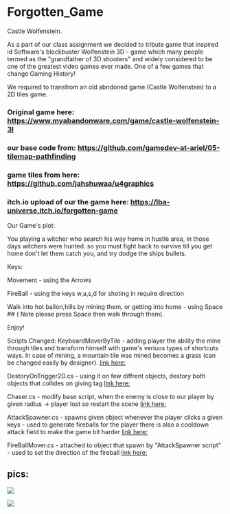 # Forgotten_Game

Castle Wolfenstein.
 
 As a part of our class assignment we decided to tribute game that inspired id Software's blockbuster Wolfenstein 3D - 
 game which many people termed as the "grandfather of 3D shooters" and widely considered to be one of the greatest video games ever made.
 One of a few games that change Gaming History!
 
 We required to transfrom an old abndoned game (Castle Wolfenstein) to a 2D tiles game.
 
 ### Original game here: https://www.myabandonware.com/game/castle-wolfenstein-3l
 
 ### our base code from: https://github.com/gamedev-at-ariel/05-tilemap-pathfinding
 
 ### game tiles from here: https://github.com/jahshuwaa/u4graphics
 
 ### itch.io upload of our the game here: https://lba-universe.itch.io/forgotten-game
 
 Our Game's plot:
 
 You playing a witcher who search his way home in hustle area, in those days witchers were hunted.
 so you must fight back to survive till you get home don't let them catch you, and try dodge the ships bullets.

 Keys:

 Movement - using the Arrows

 FireBall  - using the keys w,a,s,d for shoting in require direction

 Walk into hot ballon,hills by mining them, or getting into home - using Space ## ( Note please press Space then walk through them).
 
 Enjoy!
 
 Scripts Changed:
 KeyboardMoverByTile - adding player the ability the mine through tiles and transform himself with game's veriuos types of shortcuts ways.
 In case of mining, a mountain tile was mined becomes a grass (can be changed easily by designer).
 [link here:](https://github.com/Lba-universe/Forgotten_Game/blob/master/Assets/Scripts/2-player/KeyboardMoverByTile.cs)
 
 DestoryOnTrigger2D.cs - using it on few diffrent objects, destory both objects that collides on giving tag 
 [link here:](https://github.com/Lba-universe/Forgotten_Game/blob/master/Assets/Scripts/3-enemies/DestoryOnTrigger2D.cs)
 
 Chaser.cs - modify base script, when the enemy is close to our player by given radius -> player lost so restart the scene
 [link here:]( https://github.com/Lba-universe/Forgotten_Game/blob/master/Assets/Scripts/3-enemies/Chaser.cs)
 
 AttackSpawner.cs - spawns given object whenever the player clicks a given keys - used to generate fireballs for the player
 there is also a cooldown attack field to make the game bit harder
 [link here:](https://github.com/Lba-universe/Forgotten_Game/blob/master/Assets/Scripts/2-player/AttackSpawner.cs)
 
 FireBallMover.cs - attached to object that spawn by "AttackSpawner script" - used to set the direction of the fireball
 [link here:](https://github.com/Lba-universe/Forgotten_Game/blob/master/Assets/Scripts/2-player/FireBallMover.cs)
 


 ###
 
 ## pics:
 
 ![](https://github.com/Lba-universe/Forgotten_Game/blob/master/pics/pic2.png)

 ![](https://github.com/Lba-universe/Forgotten_Game/blob/master/pics/game1.png)
 
 
